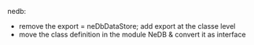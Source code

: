 nedb:
* remove the export = neDbDataStore; add export at the classe level
* move the class definition in the module NeDB & convert it as interface
